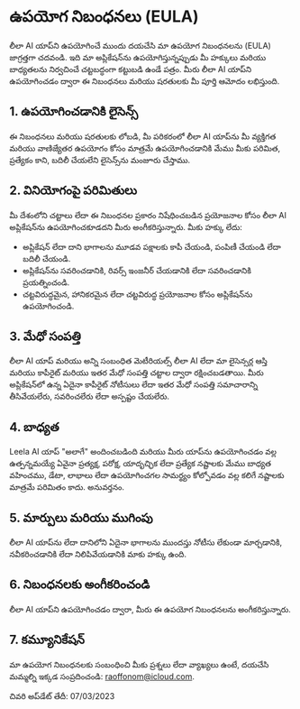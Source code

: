 # ఉపయోగ నిబంధనలు (EULA)

లీలా AI యాప్‌ని ఉపయోగించే ముందు దయచేసి మా ఉపయోగ నిబంధనలను (EULA) జాగ్రత్తగా చదవండి. ఇది మా అప్లికేషన్‌ను ఉపయోగిస్తున్నప్పుడు మీ హక్కులు మరియు బాధ్యతలను నిర్వచించే చట్టబద్ధంగా కట్టుబడి ఉండే పత్రం. మీరు లీలా AI యాప్‌ని ఉపయోగించడం ద్వారా ఈ నిబంధనలు మరియు షరతులకు మీ పూర్తి ఆమోదం లభిస్తుంది.

## 1. ఉపయోగించడానికి లైసెన్స్

ఈ నిబంధనలు మరియు షరతులకు లోబడి, మీ పరికరంలో లీలా AI యాప్‌ను మీ వ్యక్తిగత మరియు వాణిజ్యేతర ఉపయోగం కోసం మాత్రమే ఉపయోగించడానికి మేము మీకు పరిమిత, ప్రత్యేకం కాని, బదిలీ చేయలేని లైసెన్స్‌ను మంజూరు చేస్తాము.

## 2. వినియోగంపై పరిమితులు

మీ దేశంలోని చట్టాలు లేదా ఈ నిబంధనల ప్రకారం నిషేధించబడిన ప్రయోజనాల కోసం లీలా AI అప్లికేషన్‌ను ఉపయోగించకూడదని మీరు అంగీకరిస్తున్నారు. మీకు హక్కు లేదు:

- అప్లికేషన్ లేదా దాని భాగాలను మూడవ పక్షాలకు కాపీ చేయండి, పంపిణీ చేయండి లేదా బదిలీ చేయండి.
- అప్లికేషన్‌ను సవరించడానికి, రివర్స్ ఇంజనీర్ చేయడానికి లేదా సవరించడానికి ప్రయత్నించండి.
- చట్టవిరుద్ధమైన, హానికరమైన లేదా చట్టవిరుద్ధ ప్రయోజనాల కోసం అప్లికేషన్‌ను ఉపయోగించండి.

## 3. మేధో సంపత్తి

లీలా AI యాప్ మరియు అన్ని సంబంధిత మెటీరియల్స్ లీలా AI లేదా మా లైసెన్సర్ల ఆస్తి మరియు కాపీరైట్ మరియు ఇతర మేధో సంపత్తి చట్టాల ద్వారా రక్షించబడతాయి. మీరు అప్లికేషన్‌లో ఉన్న ఏదైనా కాపీరైట్ నోటీసులు లేదా ఇతర మేధో సంపత్తి సమాచారాన్ని తీసివేయలేరు, సవరించలేరు లేదా అస్పష్టం చేయలేరు.

## 4. బాధ్యత

Leela AI యాప్ "అలాగే" అందించబడింది మరియు మీరు యాప్‌ను ఉపయోగించడం వల్ల ఉత్పన్నమయ్యే ఏవైనా ప్రత్యక్ష, పరోక్ష, యాదృచ్ఛిక లేదా ప్రత్యేక నష్టాలకు మేము బాధ్యత వహించము, డేటా, లాభాలు లేదా ఉపయోగించగల సామర్థ్యం కోల్పోవడం వల్ల కలిగే నష్టాలకు మాత్రమే పరిమితం కాదు. అనువర్తనం.

## 5. మార్పులు మరియు ముగింపు

లీలా AI యాప్‌ను లేదా దానిలోని ఏదైనా భాగాలను ముందస్తు నోటీసు లేకుండా మార్చడానికి, నవీకరించడానికి లేదా నిలిపివేయడానికి మాకు హక్కు ఉంది.

## 6. నిబంధనలకు అంగీకరించండి

లీలా AI యాప్‌ని ఉపయోగించడం ద్వారా, మీరు ఈ ఉపయోగ నిబంధనలను అంగీకరిస్తున్నారు.

## 7. కమ్యూనికేషన్

మా ఉపయోగ నిబంధనలకు సంబంధించి మీకు ప్రశ్నలు లేదా వ్యాఖ్యలు ఉంటే, దయచేసి మమ్మల్ని ఇక్కడ సంప్రదించండి: [raoffonom@icloud.com](mailto:raoffonom@icloud.com).

చివరి అప్‌డేట్ తేదీ: 07/03/2023
